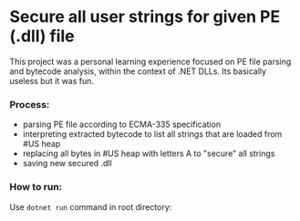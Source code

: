 # Secure all user strings for given PE (.dll) file

This project was a personal learning experience focused on PE file parsing and bytecode analysis, within
the context of .NET DLLs.
Its basically useless but it was fun.

### Process:

- parsing PE file according to ECMA-335 specification
- interpreting extracted bytecode to list all strings that are loaded from #US heap
- replacing all bytes in #US heap with letters A to "secure" all strings
- saving new secured .dll

### How to run:

Use `dotnet run` command in root directory:
